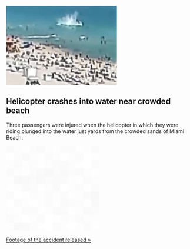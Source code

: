 
![Helicopter crashes into water near crowded beach](./20220219235850.png)
## Helicopter crashes into water near crowded beach

Three passengers were injured when the helicopter in which they were riding plunged into the water just yards from the crowded sands of Miami Beach.

![pic](../square_bg.png)

[Footage of the accident released »](https://www.yahoo.com/news/three-people-injured-helicopter-crashes-212036775.html)
